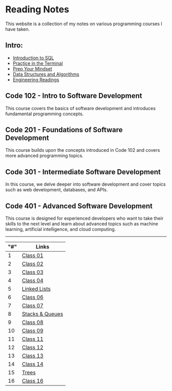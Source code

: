 # Reading Notes

This website is a collection of my notes on various programming courses I have taken.


## Intro:
- [Introduction to SQL](Introduction_to_SQL.md)
- [Practice in the Terminal](/Practice_in_the_Terminal.md)
- [Prep Your Mindset](/Prep_Your_Mindset.md)
- [Data Structures and Algorithms](/Data_Structures_and_Algorithms.md)
- [Engineering Readings ](/Engineering_Readings.md)
## Code 102 - Intro to Software Development

This course covers the basics of software development and introduces fundamental programming concepts.

## Code 201 - Foundations of Software Development

This course builds upon the concepts introduced in Code 102 and covers more advanced programming topics.

## Code 301 - Intermediate Software Development

In this course, we delve deeper into software development and cover topics such as web development, databases, and APIs.

## Code 401 - Advanced Software Development

This course is designed for experienced developers who want to take their skills to the next level and learn about advanced topics such as machine learning, artificial intelligence, and cloud computing.

---




| "#" | Links |
| -------- | -------- |
| 1 | [Class 01](/Class-01/README.md) |
| 2 | [Class 02](/Class-02/README.md) |
| 3 | [Class 03](/Class-03/README.md) |
| 4 | [Class 04](/Class-04/README.md) |
| 5 | [Linked Lists](/Linked%20Lists/README.md) |
| 6 | [Class 06](/Class-06/README.md) |
| 7 | [Class 07](/Class-07/README.md) |
| 8 | [Stacks & Queues](/Stacks_Queues/README.md) |
| 9 | [Class 08](/Class-08/README.md) |
| 10 | [Class 09](/Class-09/README.md) |
| 11 | [Class 11](/Class-11/README.md) |
| 12 | [Class 12](/Class-12/README.md) |
| 13 | [Class 13](/Class-13/README.md) |
| 14 | [Class 14](/Class-14/README.md) |
| 15 | [Trees ](/Trees/README.md) |
| 16 | [Class 16](/Class-16/README.md) |
















